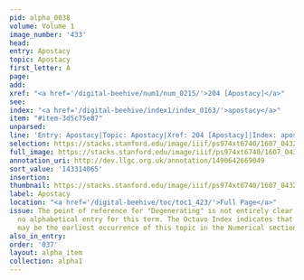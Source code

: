 ```yaml
---
pid: alpha_0038
volume: Volume 1
image_number: '433'
head:
entry: Apostacy
topic: Apostacy
first_letter: A
page:
add:
xref: "<a href='/digital-beehive/num1/num_0215/'>204 [Apostacy]</a>"
see:
index: "<a href='/digital-beehive/index1/index_0163/'>apostacy</a>"
item: "#item-3d5c75e87"
unparsed:
line: 'Entry: Apostacy|Topic: Apostacy|Xref: 204 [Apostacy]|Index: apostacy|#item-3d5c75e87'
selection: https://stacks.stanford.edu/image/iiif/ps974xt6740/1607_0432/377,4065,3093,686/full/0/default.jpg
full_image: https://stacks.stanford.edu/image/iiif/ps974xt6740/1607_0432/full/full/0/default.jpg
annotation_uri: http://dev.llgc.org.uk/annotation/1490642669049
sort_value: '143314065'
insertion:
thumbnail: https://stacks.stanford.edu/image/iiif/ps974xt6740/1607_0432/377,4065,600,180/250,/0/default.jpg
label: Apostacy
location: "<a href='/digital-beehive/toc/toc1_423/'>Full Page</a>"
issue: The point of reference for "Degenerating" is not entirely clear, as there is
  no alphabetical entry for this term. The Octavo Index indicates that 14 [Degenerating]
  may be the earliest occurrence of this topic in the Numerical section of the Alvearium.
also_in_entry:
order: '037'
layout: alpha_item
collection: alpha1
---
```

